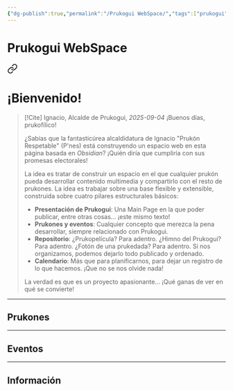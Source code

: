 ```yaml
---
{"dg-publish":true,"permalink":"/Prukogui WebSpace/","tags":["prukogui","homepage","gardenEntry"],"dgShowLocalGraph":true,"dgShowFileTree":true,"dgEnableSearch":true,"dgShowToc":true,"dgLinkPreview":true,"dgShowTags":true}
---
```


# Prukogui WebSpace

<div class="transclusion internal-embed is-loaded"><a class="markdown-embed-link" href="/Discurso del Alcalde/" aria-label="Open link"><svg xmlns="http://www.w3.org/2000/svg" width="24" height="24" viewBox="0 0 24 24" fill="none" stroke="currentColor" stroke-width="2" stroke-linecap="round" stroke-linejoin="round" class="svg-icon lucide-link"><path d="M10 13a5 5 0 0 0 7.54.54l3-3a5 5 0 0 0-7.07-7.07l-1.72 1.71"></path><path d="M14 11a5 5 0 0 0-7.54-.54l-3 3a5 5 0 0 0 7.07 7.07l1.71-1.71"></path></svg></a><div class="markdown-embed">




# ¡Bienvenido!
> [!Cite] Ignacio, Alcalde de Prukogui, *2025-09-04*
> ¡Buenos días, prukofílico!
> 
> ¿Sabías que la fantasticúrea alcaldidatura de Ignacio "Prukón Respetable" (P'nes) está construyendo un espacio web en esta página basada en *Obsidian*? ¡Quién diría que cumpliría con sus promesas electorales!
> 
> La idea es tratar de construir un espacio en el que cualquier prukón pueda desarrollar contenido multimedia y compartirlo con el resto de prukones. La idea es trabajar sobre una base flexible y extensible, construida sobre cuatro pilares estructurales básicos:
> - **Presentación de Prukogui**: Una Main Page en la que poder publicar, entre otras cosas... ¡este mismo texto!
> - **Prukones y eventos**: Cualquier concepto que merezca la pena desarrollar, siempre relacionado con Prukogui.
> - **Repositorio**: ¿Prukopelícula? Para adentro. ¿Himno del Prukogui? Para adentro. ¿Fotón de una prukedada? Para adentro. Si nos organizamos, podemos dejarlo todo publicado y ordenado.
> - **Calendario**: Más que para planificarnos, para dejar un registro de lo que hacemos. ¡Que no se nos olvide nada!
> 
> La verdad es que es un proyecto apasionante... ¡Qué ganas de ver en qué se convierte!

</div></div>


---
## Prukones

---
## Eventos

---
## Información